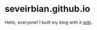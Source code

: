 # seveirbian.github.io

Hello, everyone! I built my blog with it [wiki](https://github.com/seveirbian/seveirbian.github.io/wiki). 
